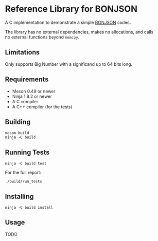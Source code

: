 Reference Library for BONJSON
=============================

A C implementation to demonstrate a simple [BONJSON](https://github.com/kstenerud/bonjson/blob/main/bonjson.md) codec.

The library has no external dependencies, makes no allocations, and calls no external functions beyond `memcpy`.

Limitations
-----------

Only supports Big Number with a significand up to 64 bits long.


Requirements
------------

  * Meson 0.49 or newer
  * Ninja 1.8.2 or newer
  * A C compiler
  * A C++ compiler (for the tests)


Building
--------

    meson build
    ninja -C build


Running Tests
-------------

    ninja -C build test

For the full report:

    ./build/run_tests


Installing
----------

    ninja -C build install


Usage
-----

TODO

